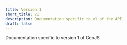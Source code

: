 ```yaml
---
title: Version 1
short_title: v1
description: Documentation specific to v1 of the API
draft: false
---
```


Documentation specific to version 1 of GeoJS

